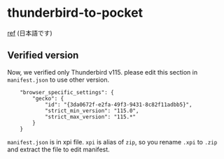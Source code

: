 # thunderbird-to-pocket

[ref](https://bye-ron.hatenablog.com/entry/2023/12/01/172852) (日本語です)

## Verified version
Now, we verified only Thunderbird v115. please edit this section in `manifest.json` to use other version.
```
	"browser_specific_settings": {
		"gecko": {
			"id": "{3da0672f-e2fa-49f3-9431-8c82f11adbb5}",
			"strict_min_version": "115.0",
			"strict_max_version": "115.*"
		}
	}
```
`manifest.json` is in xpi file. `xpi` is alias of `zip`, so you rename `.xpi` to `.zip` and extract the file to edit manifest.
